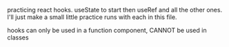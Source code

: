 practicing react hooks. useState to start then useRef and all the other ones. I'll just make a small little practice runs with each in this file.


hooks can only be used in a function component, CANNOT be used in classes
